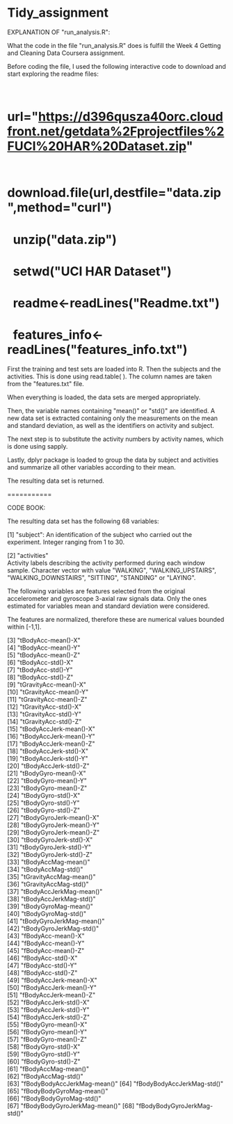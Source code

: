 # Tidy_assignment

EXPLANATION OF "run_analysis.R":

What the code in the file "run_analysis.R" does is fulfill the Week 4 Getting and Cleaning Data Coursera assignment.

Before coding the file, I used the following interactive code to download and start exploring the readme files:

#   url="https://d396qusza40orc.cloudfront.net/getdata%2Fprojectfiles%2FUCI%20HAR%20Dataset.zip"
#   download.file(url,destfile="data.zip",method="curl")
#   unzip("data.zip")
#   setwd("UCI HAR Dataset")
#   readme<-readLines("Readme.txt")
#   features_info<-readLines("features_info.txt")

First the training and test sets are loaded into R. Then the subjects and the activities.
This is done using read.table( ). 
The column names are taken from the "features.txt" file.

When everything is loaded, the data sets are merged appropriately. 

Then, the variable names containing "mean()" or "std()" are identified. A new data set is extracted containing only the measurements on the mean and standard deviation, as well as the identifiers on activity and subject.

The next step is to substitute the activity numbers by activity names, which is done using sapply.

Lastly, dplyr package is loaded to group the data by subject and activities and summarize all other variables according to their mean.

The resulting data set is returned.

===========

CODE BOOK:

The resulting data set has the following 68 variables:

 [1] "subject": 
 An identification of the subject who carried out the experiment.
 Integer ranging from 1 to 30.
 
 [2] "activities"  
 Activity labels describing the activity performed during each window sample.
 Character vector with value "WALKING", "WALKING_UPSTAIRS", "WALKING_DOWNSTAIRS", "SITTING", "STANDING" or "LAYING".
 
 The following variables are features selected from the original accelerometer and gyroscope 3-axial raw signals data.
 Only the ones estimated for variables mean and standard deviation were considered.
 
 The features are normalized, therefore these are numerical values bounded within [-1,1].

 [3] "tBodyAcc-mean()-X"          
 [4] "tBodyAcc-mean()-Y"          
 [5] "tBodyAcc-mean()-Z"          
 [6] "tBodyAcc-std()-X"           
 [7] "tBodyAcc-std()-Y"           
 [8] "tBodyAcc-std()-Z"           
 [9] "tGravityAcc-mean()-X"       
[10] "tGravityAcc-mean()-Y"       
[11] "tGravityAcc-mean()-Z"       
[12] "tGravityAcc-std()-X"        
[13] "tGravityAcc-std()-Y"        
[14] "tGravityAcc-std()-Z"        
[15] "tBodyAccJerk-mean()-X"      
[16] "tBodyAccJerk-mean()-Y"      
[17] "tBodyAccJerk-mean()-Z"      
[18] "tBodyAccJerk-std()-X"       
[19] "tBodyAccJerk-std()-Y"       
[20] "tBodyAccJerk-std()-Z"       
[21] "tBodyGyro-mean()-X"         
[22] "tBodyGyro-mean()-Y"         
[23] "tBodyGyro-mean()-Z"         
[24] "tBodyGyro-std()-X"          
[25] "tBodyGyro-std()-Y"          
[26] "tBodyGyro-std()-Z"          
[27] "tBodyGyroJerk-mean()-X"     
[28] "tBodyGyroJerk-mean()-Y"     
[29] "tBodyGyroJerk-mean()-Z"     
[30] "tBodyGyroJerk-std()-X"      
[31] "tBodyGyroJerk-std()-Y"      
[32] "tBodyGyroJerk-std()-Z"      
[33] "tBodyAccMag-mean()"         
[34] "tBodyAccMag-std()"          
[35] "tGravityAccMag-mean()"      
[36] "tGravityAccMag-std()"       
[37] "tBodyAccJerkMag-mean()"     
[38] "tBodyAccJerkMag-std()"      
[39] "tBodyGyroMag-mean()"        
[40] "tBodyGyroMag-std()"         
[41] "tBodyGyroJerkMag-mean()"    
[42] "tBodyGyroJerkMag-std()"     
[43] "fBodyAcc-mean()-X"          
[44] "fBodyAcc-mean()-Y"          
[45] "fBodyAcc-mean()-Z"          
[46] "fBodyAcc-std()-X"           
[47] "fBodyAcc-std()-Y"           
[48] "fBodyAcc-std()-Z"           
[49] "fBodyAccJerk-mean()-X"      
[50] "fBodyAccJerk-mean()-Y"      
[51] "fBodyAccJerk-mean()-Z"      
[52] "fBodyAccJerk-std()-X"       
[53] "fBodyAccJerk-std()-Y"       
[54] "fBodyAccJerk-std()-Z"       
[55] "fBodyGyro-mean()-X"         
[56] "fBodyGyro-mean()-Y"         
[57] "fBodyGyro-mean()-Z"         
[58] "fBodyGyro-std()-X"          
[59] "fBodyGyro-std()-Y"          
[60] "fBodyGyro-std()-Z"          
[61] "fBodyAccMag-mean()"         
[62] "fBodyAccMag-std()"          
[63] "fBodyBodyAccJerkMag-mean()" 
[64] "fBodyBodyAccJerkMag-std()"  
[65] "fBodyBodyGyroMag-mean()"    
[66] "fBodyBodyGyroMag-std()"     
[67] "fBodyBodyGyroJerkMag-mean()"
[68] "fBodyBodyGyroJerkMag-std()" 
